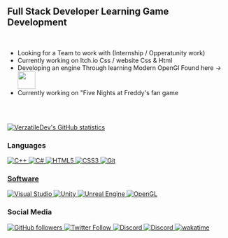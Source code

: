 ## Full Stack Developer Learning Game Development
<br/>

- Looking for a Team to work with (Internship / Opperatunity work)
- Currently working on Itch.io Css / website Css & Html
- Developing an engine Through learning Modern OpenGl Found here -> <a href="https://learnopengl.com/"> <img align ="center" width = "40px" src="https://upload.wikimedia.org/wikipedia/commons/e/e9/Opengl-logo.svg"> </a>
- Currently working on "Five Nights at Freddy's fan game

<!-- Space Between text and Statistics -->
<br>
<br/>
<!--                                   -->

[![VerzatileDev's GitHub statistics](https://github-readme-stats.vercel.app/api?username=Brianlatt&theme=radical)](https://wakatime.com/@VerzatileDev) 



### Languages
<a href="#">![C++](https://img.shields.io/badge/c++-%2300599C.svg?style=for-the-badge&logo=c%2B%2B&logoColor=white)
<a href="#">![C#](https://img.shields.io/badge/c%23-%23239120.svg?style=for-the-badge&logo=&logoColor=black)
<a href="#">![HTML5](https://img.shields.io/badge/html5-%23E34F26.svg?style=for-the-badge&logo=html5&logoColor=white)
<a href="#">![CSS3](https://img.shields.io/badge/css-%231572B6.svg?style=for-the-badge&logo=css3&logoColor=black)
<a href="#">![Git](https://img.shields.io/badge/git-%23F05033.svg?style=for-the-badge&logo=git&logoColor=white)


### Software

<a href="#">![Visual Studio](https://img.shields.io/badge/Visual%20Studio-5C2D91.svg?style=for-the-badge&logo=visual-studio&logoColor=white)
<a href="#">![Unity](https://img.shields.io/badge/unity-%23000000.svg?style=for-the-badge&logo=unity&logoColor=white)
<a href="#">![Unreal Engine](https://img.shields.io/badge/unrealengine-%23313131.svg?style=for-the-badge&logo=unrealengine&logoColor=white)
<a href="#">![OpenGL](https://img.shields.io/badge/OpenGL-%23FFFFFF.svg?style=for-the-badge&logo=opengl&logoColor=blue)



<!--  Href Specifies Link when image is clicked  -->
<a href="#">
 <!-- <img align ="left" width = "26px" src="https://raw.githubusercontent.com/github/explore/80688e429a7d4ef2fca1e82350fe8e3517d3494d/topics/visual-studio-code/visual-studio-code.png">-->
</a>

<!-- #2 -->
<a href="#">

  <!-- <img align ="left" width = "26px" src="https://raw.githubusercontent.com/isocpp/logos/master/cpp_logo.png">-->
</a>


<!-- #3 -->
<a href="#">
 <!-- <img align ="left" width = "26px" src="https://camo.githubusercontent.com/8d56e87edf99e89bfc457cd62462e0b7aae19e6b197b1df5c542d474d8d76f81/68747470733a2f2f646576656c6f7065722e6665646f726170726f6a6563742e6f72672f7374617469632f6c6f676f2f6373686172702e706e67"> -->
</a>

<!-- #4 -->
<a href="#">
  <!--<img align ="left" width = "26px" src="https://raw.githubusercontent.com/github/explore/80688e429a7d4ef2fca1e82350fe8e3517d3494d/topics/html/html.png">-->
</a>

<!-- #5 -->
<a href="#">
  <!--<img align ="left" width = "26px" src="https://raw.githubusercontent.com/github/explore/80688e429a7d4ef2fca1e82350fe8e3517d3494d/topics/css/css.png">-->
</a>

<!-- #6 -->
<a href="#">
 <!-- <img align ="left" width = "26px" src="https://raw.githubusercontent.com/github/explore/80688e429a7d4ef2fca1e82350fe8e3517d3494d/topics/git/git.png">-->
</a>



<!--    PLATFORMS AVAILALBE  " INCLUDE A LINK THAT FORWARD TO THE PAGE later on..    -->

### Social Media
<a href="https://github.com/login?return_to=https%3A%2F%2Fgithub.com%2FBrianlatt">![GitHub followers](https://img.shields.io/github/followers/Brianlatt?style=social) 
<a href="https://twitter.com/VerzatileDev">![Twitter Follow](https://img.shields.io/twitter/follow/VerzatileDev?style=social) 
<a href="https://discord.gg/g4UYDQfcmK"> ![Discord](https://img.shields.io/discord/907655951719493723?label=Ztile%20Games%20Discord&logo=Discord&style=social)
<a href="https://www.reddit.com/user/zTileGames">![Discord](https://img.shields.io/reddit/subreddit-subscribers/zTileGames?label=u%2FzTile%20Games&logoColor=purple&style=social)
[![wakatime](https://wakatime.com/badge/user/c750bcfe-b7cb-4d8e-9808-1c02b3316496.svg)](https://wakatime.com/@c750bcfe-b7cb-4d8e-9808-1c02b3316496)


<!-- ENABLE THESE IF REQUIRED -->
<!-- ![Profile View Counter](https://komarev.com/ghpvc/?username=Brianlatt) -->
<!--<img src="https://wakatime.com/share/@VerzatileDev/bd535d51-2b9d-4912-b0bd-87b577275e77.svg" width="500" height="300"> -->
<!-- [![Top Langs](https://github-readme-stats.vercel.app/api/top-langs/?username=Brianlatt&layout=compact&theme=tokyonight)](https://github.com/Brianlatt) -->
